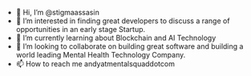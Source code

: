 - 👋 Hi, I’m @stigmaassasin
- 👀 I’m interested in finding great developers to discuss a range of opportunities in an early stage Startup.
- 🌱 I’m currently learning about Blockchain and AI Technology
- 💞️ I’m looking to collaborate on building great software and building a world leading Mental Health Technology Company. 
- 📫 How to reach me andyatmentalsquaddotcom

<!---
stigmaassasin/stigmaassasin is a ✨ special ✨ repository because its `README.md` (this file) appears on your GitHub profile.
You can click the Preview link to take a look at your changes.
--->
